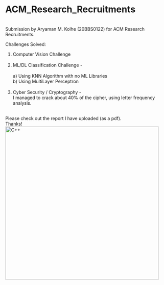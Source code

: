 # ACM_Research_Recruitments
<br>
Submission by Aryaman M. Kolhe (20BBS0122) for ACM Research Recruitments.
<br>

Challenges Solved: <br>
1) Computer Vision Challenge <br><br>
2) ML/DL Classification Challenge - <br><br>
    a) Using KNN Algorithm with no ML Libraries <br>
    b) Using MultiLayer Perceptron <br><br>
3) Cyber Security / Cryptography - <br>
I managed to crack about 40% of the cipher, using letter frequency analysis. <br> <br>

Please check out the report I have uploaded (as a pdf). <br>
Thanks!
<br>
<img align="left" alt="C++" width="480px" src="https://acmvit.in/assets/images/ACMLogo.png" />
